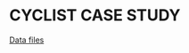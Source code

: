 # CYCLIST CASE STUDY

[Data files](https://drive.google.com/drive/folders/1WukZxS0EYRYl2Ee8-T8xombj9wsZ9Zkg?usp=sharing)



